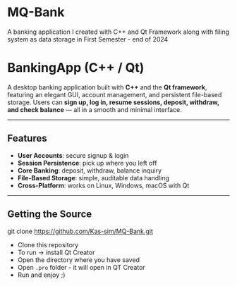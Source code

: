 # MQ-Bank
A banking application I created with C++ and Qt Framework along with filing system as data storage in First Semester - end of 2024

# BankingApp (C++ / Qt)

A desktop banking application built with **C++** and the **Qt framework**, featuring an elegant GUI, account management, and persistent file-based storage. Users can **sign up, log in, resume sessions, deposit, withdraw, and check balance** — all in a smooth and minimal interface.

---

## Features
- **User Accounts**: secure signup & login  
- **Session Persistence**: pick up where you left off  
- **Core Banking**: deposit, withdraw, balance inquiry  
- **File-Based Storage**: simple, auditable data handling  
- **Cross-Platform**: works on Linux, Windows, macOS with Qt  

---

## Getting the Source
 
 git clone https://github.com/Kas-sim/MQ-Bank.git
 
-  Clone this repository
-  To run → install Qt Creator
-  Open the directory where you have saved
-  Open `.pro` folder - it will open in QT Creator
-  Run and enjoy ;)  
